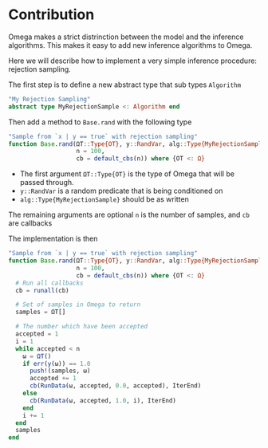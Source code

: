 # Contribution

Omega makes a strict distrinction between the model and the inference algorithms.
This makes it easy to add new inference algorithms to Omega.

Here we will describe how to implement a very simple inference procedure: rejection sampling.

The first step is to define a new abstract type that sub types `Algorithm`

```julia
"My Rejection Sampling"
abstract type MyRejectionSample <: Algorithm end
```

Then add a method to `Base.rand` with the following type

```julia
"Sample from `x | y == true` with rejection sampling"
function Base.rand(ΩT::Type{OT}, y::RandVar, alg::Type{MyRejectionSample};
                   n = 100,
                   cb = default_cbs(n)) where {OT <: Ω}
```

- The first argument `ΩT::Type{OT}` is the type of Omega that will be passed through.
- `y::RandVar` is a random predicate that is being conditioned on
- `alg::Type{MyRejectionSample}` should be as written

The remaining arguments are optional `n` is the number of samples, and `cb` are callbacks

The implementation is then

```julia
"Sample from `x | y == true` with rejection sampling"
function Base.rand(ΩT::Type{OT}, y::RandVar, alg::Type{MyRejectionSample};
                   n = 100,
                   cb = default_cbs(n)) where {OT <: Ω}
  # Run all callbacks
  cb = runall(cb)

  # Set of samples in Omega to return
  samples = ΩT[]

  # The number which have been accepted
  accepted = 1
  i = 1
  while accepted < n
    ω = ΩT()
    if err(y(ω)) == 1.0
      push!(samples, ω)
      accepted += 1
      cb(RunData(ω, accepted, 0.0, accepted), IterEnd)
    else
      cb(RunData(ω, accepted, 1.0, i), IterEnd)
    end
    i += 1
  end
  samples
end
```